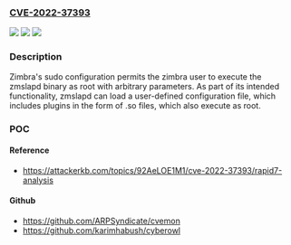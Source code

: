 ### [CVE-2022-37393](https://cve.mitre.org/cgi-bin/cvename.cgi?name=CVE-2022-37393)
![](https://img.shields.io/static/v1?label=Product&message=Zimbra%20Server&color=blue)
![](https://img.shields.io/static/v1?label=Version&message=n%2Fa&color=blue)
![](https://img.shields.io/static/v1?label=Vulnerability&message=CWE-284%20Improper%20Access%20Control&color=brighgreen)

### Description

Zimbra's sudo configuration permits the zimbra user to execute the zmslapd binary as root with arbitrary parameters. As part of its intended functionality, zmslapd can load a user-defined configuration file, which includes plugins in the form of .so files, which also execute as root.

### POC

#### Reference
- https://attackerkb.com/topics/92AeLOE1M1/cve-2022-37393/rapid7-analysis

#### Github
- https://github.com/ARPSyndicate/cvemon
- https://github.com/karimhabush/cyberowl

